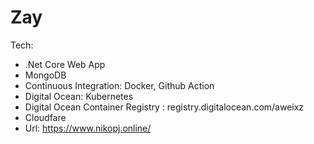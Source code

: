 # Zay
Tech:
* .Net Core Web App
* MongoDB
* Continuous Integration: Docker, Github Action
* Digital Ocean: Kubernetes
* Digital Ocean Container Registry : registry.digitalocean.com/aweixz
* Cloudfare
* Url: https://www.nikopj.online/
